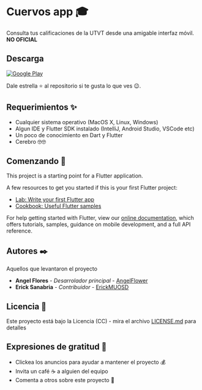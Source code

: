# Cuervos app 🎓 

Consulta tus calificaciones de la UTVT desde una amigable interfaz móvil.
**NO OFICIAL**

## Descarga

[![Google Play](https://img.shields.io/badge/Google%20Play-Android-blue.svg?style=flat-square)](https://play.google.com/store/apps/details?id=com.cabisolutions.cuervos)

Dale estrella ⭐ al repositorio si te gusta lo que ves 😉.

## Requerimientos ✨
* Cualquier sistema operativo (MacOS X, Linux, Windows)
* Algun IDE y Flutter SDK instalado (IntelliJ, Android Studio, VSCode etc)
* Un poco de conocimiento en Dart y Flutter
* Cerebro 🤓🤓
## Comenzando 🚀

This project is a starting point for a Flutter application.

A few resources to get you started if this is your first Flutter project:

- [Lab: Write your first Flutter app](https://flutter.io/docs/get-started/codelab)
- [Cookbook: Useful Flutter samples](https://flutter.io/docs/cookbook)

For help getting started with Flutter, view our 
[online documentation](https://flutter.io/docs), which offers tutorials, 
samples, guidance on mobile development, and a full API reference.
## Autores ✒️

Aquellos que levantaron el proyecto

* **Angel Flores** - *Desarrolador principal* - [AngelFlower](https://github.com/angelflower)
* **Erick Sanabria** - *Contribuidor* - [ErickMUOSD](https://github.com/ErickMUOSD)

## Licencia 📄

Este proyecto está bajo la Licencia (CC) - mira el archivo [LICENSE.md](LICENSE) para detalles

## Expresiones de gratitud 🎁

* Clickea los anuncios para ayudar a mantener el proyecto 💰
* Invita un café ☕ a alguien del equipo
* Comenta a otros sobre este proyecto 📢